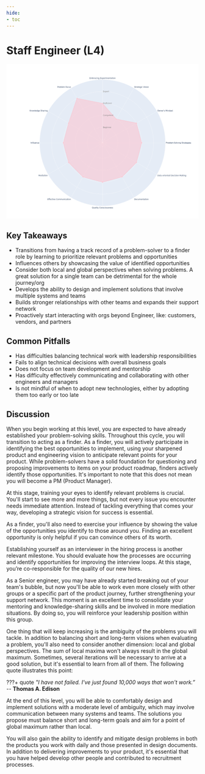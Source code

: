 ```yaml
---
hide:
- toc
---
```

# Staff Engineer (L4)

![Staff Engineer radar chart based on Engineering Competences](assets/l4.png)

## Key Takeaways

* Transitions from having a track record of a problem-solver to a finder role by learning to prioritize relevant problems and opportunities
* Influences others by showcasing the value of identified opportunities
* Consider both local and global perspectives when solving problems. A great solution for a single team can be detrimental for the whole journey/org
* Develops the ability to design and implement solutions that involve multiple systems and teams
* Builds stronger relationships with other teams and expands their support network
* Proactively start interacting with orgs beyond Engineer, like: customers, vendors, and partners

## Common Pitfalls

* Has difficulties balancing technical work with leadership responsibilities
* Fails to align technical decisions with overall business goals
* Does not focus on team development and mentorship
* Has difficulty effectively communicating and collaborating with other engineers and managers
* Is not mindful of when to adopt new technologies, either by adopting them too early or too late

## Discussion

When you begin working at this level, you are expected to have already established your problem-solving skills. Throughout this cycle, you will transition to acting as a finder. As a finder, you will actively participate in identifying the best opportunities to implement, using your sharpened product and engineering vision to anticipate relevant points for your product. While problem-solvers have a solid foundation for questioning and proposing improvements to items on your product roadmap, finders actively identify those opportunities. It's important to note that this does not mean you will become a PM (Product Manager).

At this stage, training your eyes to identify relevant problems is crucial. You'll start to see more and more things, but not every issue you encounter needs immediate attention. Instead of tackling everything that comes your way, developing a strategic vision for success is essential.

As a finder, you'll also need to exercise your influence by showing the value of the opportunities you identify to those around you. Finding an excellent opportunity is only helpful if you can convince others of its worth.

Establishing yourself as an interviewer in the hiring process is another relevant milestone. You should evaluate how the processes are occurring and identify opportunities for improving the interview loops. At this stage, you’re co-responsible for the quality of our new hires. 

As a Senior engineer, you may have already started breaking out of your team's bubble, but now you'll be able to work even more closely with other groups or a specific part of the product journey, further strengthening your support network. This moment is an excellent time to consolidate your mentoring and knowledge-sharing skills and be involved in more mediation situations. By doing so, you will reinforce your leadership position within this group.

One thing that will keep increasing is the ambiguity of the problems you will tackle. In addition to balancing short and long-term visions when evaluating a problem, you'll also need to consider another dimension: local and global perspectives. The sum of local maxima won't always result in the global maximum. Sometimes, several iterations will be necessary to arrive at a good solution, but it's essential to learn from all of them. The following quote illustrates this point:

???+ quote
    _"I have not failed. I've just found 10,000 ways that won't work.”_
    -- __Thomas A. Edison__

At the end of this level, you will be able to comfortably design and implement solutions with a moderate level of ambiguity, which may involve communication between many systems and teams. The solutions you propose must balance short and long-term goals and aim for a point of global maximum rather than local.

You will also gain the ability to identify and mitigate design problems in both the products you work with daily and those presented in design documents.
In addition to delivering improvements to your product, it's essential that you have helped develop other people and contributed to recruitment processes.
